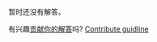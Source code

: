 
暂时还没有解答。

有兴趣[贡献你的解答](https://github.com/BFEdev/BFE.dev-solutions/blob/main/problem/implement-Math-pow_zh.md)吗? [Contribute guidline](https://github.com/BFEdev/BFE.dev-solutions#how-to-contribute)

